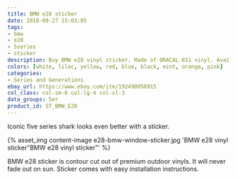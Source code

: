 ```yaml
---
title: BMW e28 sticker
date: 2018-09-27 15:03:05
tags:
- bmw
- e28
- 5series
- sticker
description: Buy BMW e28 vinyl sticker. Made of ORACAL 651 vinyl. Available in different colors.
colors: [white, lilac, yellow, red, blue, black, mint, orange, pink]
categories:
- Series and Generations
ebay_url: https://www.ebay.com/itm/192490056915
col_class: col-sm-6 col-lg-4 col-xl-3
data_groups: 5er
product_id: ST_BMW_E28
---
```


Iconic five series shark looks even better with a sticker.

<!-- more -->
{% asset_img content-image e28-bmw-window-sticker.jpg 'BMW e28 vinyl sticker"BMW e28 vinyl sticker"' %}

BMW e28 sticker is contour cut out of premium outdoor vinyls. It will never fade out on sun. Sticker comes with easy installation instructions. 
